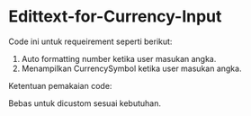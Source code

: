 # Edittext-for-Currency-Input

Code ini untuk requeirement seperti berikut:

1. Auto formatting number ketika user masukan angka.
2. Menampilkan CurrencySymbol ketika user masukan angka.

Ketentuan pemakaian code:

Bebas untuk dicustom sesuai kebutuhan.
